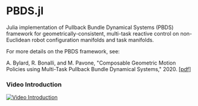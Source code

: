 # PBDS.jl

Julia implementation of Pullback Bundle Dynamical Systems (PBDS) framework for geometrically-consistent, multi-task reactive control on non-Euclidean robot configuration manifolds and task manifolds.

For more details on the PBDS framework, see:

A. Bylard, R. Bonalli, and M. Pavone, "Composable Geometric Motion Policies using Multi-Task Pullback Bundle Dynamical Systems," 2020. [[pdf]](http://asl.stanford.edu/wp-content/papercite-data/pdf/Bylard.Bonalli.Pavone.ICRA2021.pdf)

### Video Introduction
[![Video Introduction](https://user-images.githubusercontent.com/19652890/101411579-11370380-3896-11eb-887a-0ecec2bd9c65.png)](https://youtu.be/-NzsbF5hQ44)
